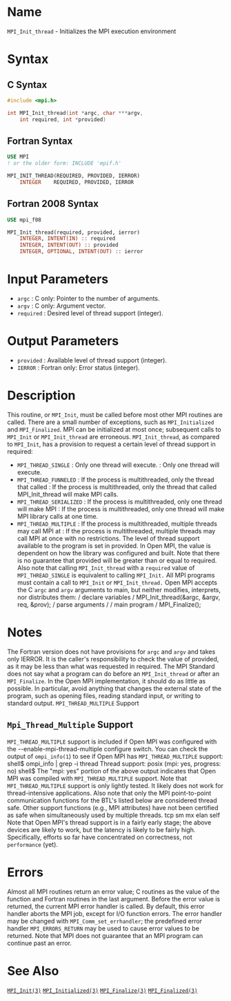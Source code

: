 # Name

`MPI_Init_thread` - Initializes the MPI execution environment

# Syntax

## C Syntax

```c
#include <mpi.h>

int MPI_Init_thread(int *argc, char ***argv,
    int required, int *provided)
```

## Fortran Syntax

```fortran
USE MPI
! or the older form: INCLUDE 'mpif.h'

MPI_INIT_THREAD(REQUIRED, PROVIDED, IERROR)
    INTEGER    REQUIRED, PROVIDED, IERROR
```

## Fortran 2008 Syntax

```fortran
USE mpi_f08

MPI_Init_thread(required, provided, ierror)
    INTEGER, INTENT(IN) :: required
    INTEGER, INTENT(OUT) :: provided
    INTEGER, OPTIONAL, INTENT(OUT) :: ierror
```


# Input Parameters

* `argc` : C only: Pointer to the number of arguments.
* `argv` : C only: Argument vector.
* `required` : Desired level of thread support (integer).

# Output Parameters

* `provided` : Available level of thread support (integer).
* `IERROR` : Fortran only: Error status (integer).

# Description

This routine, or `MPI_Init`, must be called before most other MPI routines
are called. There are a small number of exceptions, such as
`MPI_Initialized` and `MPI_Finalized`. MPI can be initialized at most once;
subsequent calls to `MPI_Init` or `MPI_Init_thread` are erroneous.
`MPI_Init_thread`, as compared to `MPI_Init`, has a provision to request a
certain level of thread support in required:
* `MPI_THREAD_SINGLE` : Only one thread will execute.
:   Only one thread will execute.
* `MPI_THREAD_FUNNELED` : If the process is multithreaded, only the thread that called
:   If the process is multithreaded, only the thread that called
    MPI_Init_thread will make MPI calls.
* `MPI_THREAD_SERIALIZED` : If the process is multithreaded, only one thread will make MPI
:   If the process is multithreaded, only one thread will make MPI
    library calls at one time.
* `MPI_THREAD_MULTIPLE` : If the process is multithreaded, multiple threads may call MPI at
:   If the process is multithreaded, multiple threads may call MPI at
    once with no restrictions.
The level of thread support available to the program is set in
provided. In Open MPI, the value is dependent on how the library was
configured and built. Note that there is no guarantee that provided
will be greater than or equal to required.
Also note that calling `MPI_Init_thread` with a `required` value of
`MPI_THREAD_SINGLE` is equivalent to calling `MPI_Init.`
All MPI programs must contain a call to `MPI_Init` or `MPI_Init_thread.`
Open MPI accepts the C `argc` and `argv` arguments to main, but neither
modifies, interprets, nor distributes them:
            / declare variables /
            MPI_Init_thread(&argc, &argv, req, &prov);
            / parse arguments /
            / main program /
            MPI_Finalize();

# Notes

The Fortran version does not have provisions for `argc` and `argv` and
takes only IERROR.
It is the caller's responsibility to check the value of provided, as
it may be less than what was requested in required.
The MPI Standard does not say what a program can do before an
`MPI_Init_thread` or after an `MPI_Finalize`. In the Open MPI
implementation, it should do as little as possible. In particular, avoid
anything that changes the external state of the program, such as opening
files, reading standard input, or writing to standard output.
`MPI_THREAD_MULTIPLE` Support
## `Mpi_Thread_Multiple` Support

`MPI_THREAD_MULTIPLE` support is included if Open MPI was configured with
the --enable-mpi-thread-multiple configure switch. You can check the
output of `ompi_info(1`) to see if Open MPI has `MPI_THREAD_MULTIPLE`
support:
    shell$ ompi_info | grep -i thread
              Thread support: posix (mpi: yes, progress: no)
    shell$
The "mpi: yes" portion of the above output indicates that Open MPI was
compiled with `MPI_THREAD_MULTIPLE` support.
Note that `MPI_THREAD_MULTIPLE` support is only lightly tested. It likely
does not work for thread-intensive applications. Also note that only
the MPI point-to-point communication functions for the BTL's listed
below are considered thread safe. Other support functions (e.g., MPI
attributes) have not been certified as safe when simultaneously used by
multiple threads.
        tcp
        sm
        mx
        elan
        self
Note that Open MPI's thread support is in a fairly early stage; the
above devices are likely to work, but the latency is likely to be
fairly high. Specifically, efforts so far have concentrated on
correctness, not `performance` (yet).

# Errors

Almost all MPI routines return an error value; C routines as the value
of the function and Fortran routines in the last argument.
Before the error value is returned, the current MPI error handler is
called. By default, this error handler aborts the MPI job, except for
I/O function errors. The error handler may be changed with
`MPI_Comm_set_errhandler`; the predefined error handler `MPI_ERRORS_RETURN`
may be used to cause error values to be returned. Note that MPI does not
guarantee that an MPI program can continue past an error.

# See Also

[`MPI_Init(3)`](./?file=MPI_Init.md)
[`MPI_Initialized(3)`](./?file=MPI_Initialized.md)
[`MPI_Finalize(3)`](./?file=MPI_Finalize.md)
[`MPI_Finalized(3)`](./?file=MPI_Finalized.md)
